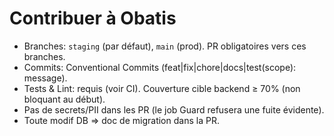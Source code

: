 # Contribuer à Obatis
- Branches: `staging` (par défaut), `main` (prod). PR obligatoires vers ces branches.
- Commits: Conventional Commits (feat|fix|chore|docs|test(scope): message).
- Tests & Lint: requis (voir CI). Couverture cible backend ≥ 70% (non bloquant au début).
- Pas de secrets/PII dans les PR (le job Guard refusera une fuite évidente).
- Toute modif DB => doc de migration dans la PR.
